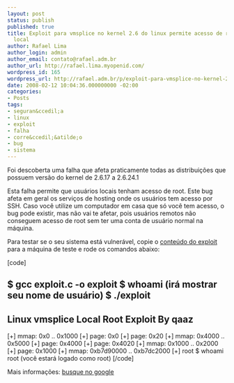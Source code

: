 ```yaml
---
layout: post
status: publish
published: true
title: Exploit para vmsplice no kernel 2.6 do linux permite acesso de root para usu&aacute;rio
  local
author: Rafael Lima
author_login: admin
author_email: contato@rafael.adm.br
author_url: http://rafael.lima.myopenid.com/
wordpress_id: 165
wordpress_url: http://rafael.adm.br/p/exploit-para-vmsplice-no-kernel-26-do-linux-permite-acesso-de-root-para-usuario-local/
date: 2008-02-12 10:04:36.000000000 -02:00
categories:
- Posts
tags:
- seguran&ccedil;a
- linux
- exploit
- falha
- corre&ccedil;&atilde;o
- bug
- sistema
---
```

Foi descoberta uma falha que afeta praticamente todas as distribui&ccedil;&otilde;es que possuem vers&atilde;o do kernel de 2.6.17 a 2.6.24.1

Esta falha permite que usu&aacute;rios locais tenham acesso de root. Este bug afeta em geral os servi&ccedil;os de hosting onde os usu&aacute;rios tem acesso por SSH. Caso voc&ecirc; utilize um computador em casa que s&oacute; voc&ecirc; tem acesso, o bug pode existir, mas n&atilde;o vai te afetar, pois usu&aacute;rios remotos n&atilde;o conseguem acesso de root sem ter uma conta de usu&aacute;rio normal na m&aacute;quina.

Para testar se o seu sistema est&aacute; vulner&aacute;vel, copie o <a href="http://www.milw0rm.com/exploits/5092">conte&uacute;do do exploit</a> para a m&aacute;quina de teste e rode os comandos abaixo:

[code]

$ gcc exploit.c -o exploit
$ whoami
(ir&aacute; mostrar seu nome de usu&aacute;rio)
$ ./exploit
-----------------------------------
Linux vmsplice Local Root Exploit
By qaaz
-----------------------------------
[+] mmap: 0x0 .. 0x1000
[+] page: 0x0
[+] page: 0x20
[+] mmap: 0x4000 .. 0x5000
[+] page: 0x4000
[+] page: 0x4020
[+] mmap: 0x1000 .. 0x2000
[+] page: 0x1000
[+] mmap: 0xb7d90000 .. 0xb7dc2000
[+] root
$ whoami
root
(voc&ecirc; estar&aacute; logado como root)
[/code]

Mais informa&ccedil;&otilde;es: <a href="http://www.google.com/search?q=exploit+kernel+2.6+local+root">busque no google</a>
